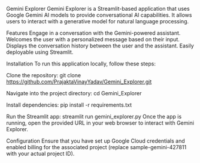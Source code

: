 Gemini Explorer
Gemini Explorer is a Streamlit-based application that uses Google Gemini AI models to provide conversational AI capabilities. It allows users to interact with a generative model for natural language processing.

Features
Engage in a conversation with the Gemini-powered assistant.
Welcomes the user with a personalized message based on their input.
Displays the conversation history between the user and the assistant.
Easily deployable using Streamlit.


Installation
To run this application locally, follow these steps:

Clone the repository:
git clone https://github.com/PrajaktaVinayYadav/Gemini_Explorer.git

Navigate into the project directory:
cd Gemini_Explorer

Install dependencies:
pip install -r requirements.txt

Run the Streamlit app:
streamlit run gemini_explorer.py
Once the app is running, open the provided URL in your web browser to interact with Gemini Explorer.

Configuration
Ensure that you have set up Google Cloud credentials and enabled billing for the associated project (replace sample-gemini-427811 with your actual project ID).
